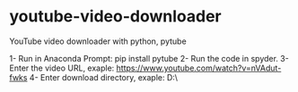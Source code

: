 # youtube-video-downloader
YouTube video downloader with python, pytube

1- Run in Anaconda Prompt: pip install pytube
2- Run the code in spyder.
3- Enter the video URL, exaple: https://www.youtube.com/watch?v=nVAdut-fwks
4- Enter download directory, exaple: D:\
